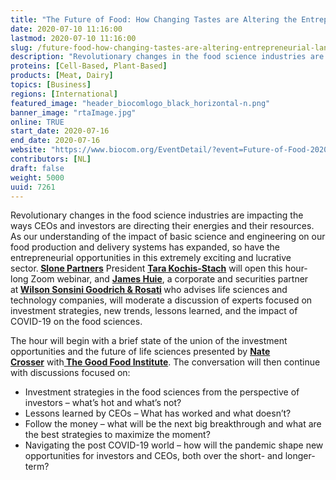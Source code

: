 ```yaml
---
title: "The Future of Food: How Changing Tastes are Altering the Entrepreneurial Landscape"
date: 2020-07-10 11:16:00
lastmod: 2020-07-10 11:16:00
slug: /future-food-how-changing-tastes-are-altering-entrepreneurial-landscape
description: "Revolutionary changes in the food science industries are impacting the ways CEOs and investors are directing their energies and their resources."
proteins: [Cell-Based, Plant-Based]
products: [Meat, Dairy]
topics: [Business]
regions: [International]
featured_image: "header_biocomlogo_black_horizontal-n.png"
banner_image: "rtaImage.jpg"
online: TRUE
start_date: 2020-07-16
end_date: 2020-07-16
website: "https://www.biocom.org/EventDetail/?event=Future-of-Food-2020"
contributors: [NL]
draft: false
weight: 5000
uuid: 7261
---
```

<p>Revolutionary changes in the food science industries are impacting the ways CEOs and investors are directing their energies and their resources. As our understanding of the impact of basic science and engineering on our food production and delivery systems has expanded, so have the entrepreneurial opportunities in this extremely exciting and lucrative sector.<strong> </strong><a href="https://www.slonepartners.com/"><strong>Slone Partners</strong></a> President <a href="https://www.slonepartners.com/leadership-advisory-board/tara-kochis-stach/"><strong>Tara Kochis-Stach</strong></a> will open this hour-long Zoom webinar, and <a href="https://nam04.safelinks.protection.outlook.com/?url=https%3A%2F%2Furldefense.proofpoint.com%2Fv2%2Furl%3Fu%3Dhttps-3A__nam04.safelinks.protection.outlook.com_-3Furl-3Dhttps-253A-252F-252Fwww.linkedin.com-252Fin-252Fjahuie-252F-26data-3D02-257C01-257Cbjenkins-2540biocom.org-257Cb58e673a8abc4bb3a45108d817ce93ab-257C4d21cb29888647efa15939f47071b119-257C1-257C0-257C637285523312075770-26sdata-3D8yW-252BlfJKBu8UgtVQlWvB-252FG-252Bgba3CDIJMAjIX-252Bj2hM4E-253D-26reserved-3D0%26d%3DDwMGaQ%26c%3DeuGZstcaTDllvimEN8b7jXrwqOf-v5A_CdpgnVfiiMM%26r%3DZzmGUjr0agS5A4Db4NfWuvIYMhMv8jrI5bMErFGv4ao%26m%3DEkNRfr1H9worn4mAjdYZWI_kcXd_83q2hCFc0pSkuV4%26s%3DgeGtGPADX-vA-g_PkB2bno88JZTHnmkEstPpzFIEX8Y%26e%3D&data=02%7C01%7Cbjenkins%40biocom.org%7C3f35ce3c2535415efbdd08d817df455b%7C4d21cb29888647efa15939f47071b119%7C1%7C0%7C637285595002854319&sdata=1Vs8bnc2KN%2FLk4SS%2BbA7kEKDKx6%2Bj7abZ4%2Brw8%2BKLII%3D&reserved=0"><strong>James Huie</strong></a>, a corporate and securities partner at<strong> </strong><a href="https://www.wsgr.com/en/"><strong>Wilson Sonsini Goodrich & Rosati</strong></a><strong> </strong>who advises life sciences and technology companies, will moderate a discussion of experts focused on investment strategies, new trends, lessons learned, and the impact of COVID-19 on the food sciences.</p>
<p>The hour will begin with a brief state of the union of the investment opportunities and the future of life sciences presented by <a href="https://www.linkedin.com/in/natecrosser/"><strong>Nate Crosser</strong></a> with<a href="https://www.gfi.org/"><strong> The Good Food Institute</strong></a>. The conversation will then continue with discussions focused on:</p>
<ul>
<li>Investment strategies in the food sciences from the perspective of investors – what’s hot and what’s not?</li>
<li>Lessons learned by CEOs – What has worked and what doesn’t?</li>
<li>Follow the money – what will be the next big breakthrough and what are the best strategies to maximize the moment?</li>
<li>Navigating the post COVID-19 world – how will the pandemic shape new opportunities for investors and CEOs, both over the short- and longer-term?</li>
</ul>
